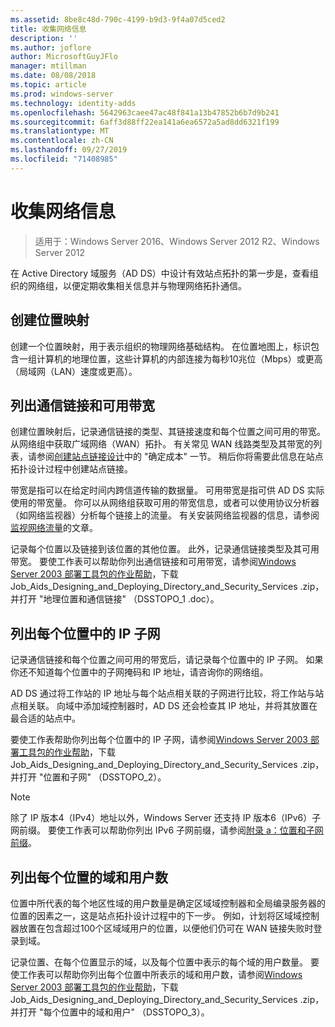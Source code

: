 ```yaml
---
ms.assetid: 8be8c48d-790c-4199-b9d3-9f4a07d5ced2
title: 收集网络信息
description: ''
ms.author: joflore
author: MicrosoftGuyJFlo
manager: mtillman
ms.date: 08/08/2018
ms.topic: article
ms.prod: windows-server
ms.technology: identity-adds
ms.openlocfilehash: 5642963caee47ac48f841a13b47852b6b7d9b241
ms.sourcegitcommit: 6aff3d88ff22ea141a6ea6572a5ad8dd6321f199
ms.translationtype: MT
ms.contentlocale: zh-CN
ms.lasthandoff: 09/27/2019
ms.locfileid: "71408985"
---
```

# <a name="collecting-network-information"></a>收集网络信息

>适用于：Windows Server 2016、Windows Server 2012 R2、Windows Server 2012

在 Active Directory 域服务（AD DS）中设计有效站点拓扑的第一步是，查看组织的网络组，以便定期收集相关信息并与物理网络拓扑通信。  
  
## <a name="creating-a-location-map"></a>创建位置映射

创建一个位置映射，用于表示组织的物理网络基础结构。 在位置地图上，标识包含一组计算机的地理位置，这些计算机的内部连接为每秒10兆位（Mbps）或更高（局域网（LAN）速度或更高）。  
  
## <a name="listing-communication-links-and-available-bandwidth"></a>列出通信链接和可用带宽

创建位置映射后，记录通信链接的类型、其链接速度和每个位置之间可用的带宽。 从网络组中获取广域网络（WAN）拓扑。 有关常见 WAN 线路类型及其带宽的列表，请参阅[创建站点链接设计](../../ad-ds/plan/Creating-a-Site-Link-Design.md)中的 "确定成本" 一节。 稍后你将需要此信息在站点拓扑设计过程中创建站点链接。  
  
带宽是指可以在给定时间内跨信道传输的数据量。 可用带宽是指可供 AD DS 实际使用的带宽量。 你可以从网络组获取可用的带宽信息，或者可以使用协议分析器（如网络监视器）分析每个链接上的流量。 有关安装网络监视器的信息，请参阅[监视网络流量](https://go.microsoft.com/fwlink/?LinkId=107058)的文章。  
  
记录每个位置以及链接到该位置的其他位置。 此外，记录通信链接类型及其可用带宽。 要使工作表可以帮助你列出通信链接和可用带宽，请参阅[Windows Server 2003 部署工具包的作业帮助](https://go.microsoft.com/fwlink/?LinkID=102558)，下载 Job_Aids_Designing_and_Deploying_Directory_and_Security_Services .zip，并打开 "地理位置和通信链接" （DSSTOPO_1 .doc）。  
  
## <a name="listing-ip-subnets-within-each-location"></a>列出每个位置中的 IP 子网

记录通信链接和每个位置之间可用的带宽后，请记录每个位置中的 IP 子网。 如果你还不知道每个位置中的子网掩码和 IP 地址，请咨询你的网络组。  
  
AD DS 通过将工作站的 IP 地址与每个站点相关联的子网进行比较，将工作站与站点相关联。 向域中添加域控制器时，AD DS 还会检查其 IP 地址，并将其放置在最合适的站点中。  
  
要使工作表帮助你列出每个位置中的 IP 子网，请参阅[Windows Server 2003 部署工具包的作业帮助](https://go.microsoft.com/fwlink/?LinkID=102558)，下载 Job_Aids_Designing_and_Deploying_Directory_and_Security_Services .zip，并打开 "位置和子网" （DSSTOPO_2）。  
  
> [!NOTE]  
> 除了 IP 版本4（IPv4）地址以外，Windows Server 还支持 IP 版本6（IPv6）子网前缀。 要使工作表可以帮助你列出 IPv6 子网前缀，请参阅[附录 a：位置和子网前缀](../../ad-ds/plan/Appendix-A--Locations-and-Subnet-Prefixes.md)。  

## <a name="listing-domains-and-number-of-users-for-each-location"></a>列出每个位置的域和用户数

位置中所代表的每个地区性域的用户数量是确定区域域控制器和全局编录服务器的位置的因素之一，这是站点拓扑设计过程中的下一步。 例如，计划将区域域控制器放置在包含超过100个区域域用户的位置，以便他们仍可在 WAN 链接失败时登录到域。  
  
记录位置、在每个位置显示的域，以及每个位置中表示的每个域的用户数量。 要使工作表可以帮助你列出每个位置中所表示的域和用户数，请参阅[Windows Server 2003 部署工具包的作业帮助](https://go.microsoft.com/fwlink/?LinkID=102558)，下载 Job_Aids_Designing_and_Deploying_Directory_and_Security_Services .zip，并打开 "每个位置中的域和用户" （DSSTOPO_3）。  
